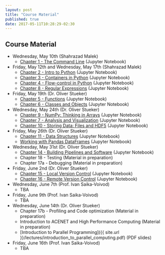 ```yaml
---
layout: post
title: "Course Material"
published: true
date: 2017-05-11T10:28:29-02:30
---
```

## Course Material

* Wednesday, May 10th (Shahrazad Malek)
    * [Chapter 1 - The Command Line](https://github.com/ostueker/CMSC6950-2017/blob/gh-pages/lectures/ch01-the-command-line.ipynb) (Jupyter Notebook)
* Friday, May 12th and Wednesday, May 17th (Shahrazad Malek)
    * [Chapter 2 - Intro to Python](https://github.com/ostueker/CMSC6950-2017/blob/gh-pages/lectures/ch02-python.ipynb) (Jupyter Notebook)
    * [Chapter 3 - Containers in Python](https://github.com/ostueker/CMSC6950-2017/blob/gh-pages/lectures/ch03-containers.ipynb) (Jupyter Notebook)
    * [Chapter 4 - Flow-control in Python](https://github.com/ostueker/CMSC6950-2017/blob/gh-pages/lectures/ch04-flow-control.ipynb) (Jupyter Notebook)
    * [Chapter 8 - Regular Expressions](https://github.com/ostueker/CMSC6950-2017/blob/gh-pages/lectures/ch08-regex.ipynb) (Jupyter Notebook)
* Friday, May 19th (Dr. Oliver Stueker)
    * [Chapter 5 - Functions](https://github.com/ostueker/CMSC6950-2017/blob/gh-pages/lectures/ch05-functions.ipynb) (Jupyter Notebook)
    * [Chapter 6 - Classes and Objects](https://github.com/ostueker/CMSC6950-2017/blob/gh-pages/lectures/ch06-classes-objects.ipynb) (Jupyter Notebook)
* Wednesday, May 24th (Dr. Oliver Stueker)
    * [Chapter 9 - NumPy: Thinking in Arrays](https://github.com/ostueker/CMSC6950-2017/blob/gh-pages/lectures/ch09-numpy.ipynb) (Jupyter Notebook)
    * [Chapter 7 - Analysis and Visualization](https://github.com/ostueker/CMSC6950-2017/blob/gh-pages/lectures/ch07-analysis-and-viz.ipynb) (Jupyter Notebook)
    * [Chapter 10 - Storing Data: Files and HDF5](https://github.com/ostueker/CMSC6950-2017/blob/gh-pages/lectures/ch10-storing-data.ipynb) (Jupyter Notebook)
* Friday, May 26th (Dr. Oliver Stueker)
    * [Chapter 11 - Data Structures](https://github.com/ostueker/CMSC6950-2017/blob/gh-pages/lectures/ch11-data-structures.ipynb) (Jupyter Notebook)
    * [Working with Pandas DataFrames](https://github.com/ostueker/CMSC6950-2017/blob/gh-pages/lectures/Working_with_Pandas_DataFrames.ipynb) (Jupyter Notebook)
* Wednesday, May 31st (Dr. Oliver Stueker)
    * [Chapter 14 - Building Pipelines and Software](https://github.com/ostueker/CMSC6950-2017/blob/gh-pages/lectures/ch14-building-software.ipynb) (Jupyter Notebook)
    * Chapter 18 - Testing (Material in preparation)
    * Chapter 17a - Debugging (Material in preparation)
* Friday, June 2nd (Dr. Oliver Stueker)
    * [Chapter 15 - Local Version Control](https://github.com/ostueker/CMSC6950-2017/blob/gh-pages/lectures/ch15-local-version-control.ipynb) (Jupyter Notebook)
    * [Chapter 16 - Remote Version Control](https://github.com/ostueker/CMSC6950-2017/blob/gh-pages/lectures/ch16-remote-version-control.ipynb) (Jupyter Notebook)
* Wednesday, June 7th (Prof. Ivan Saika-Voivod)
    * TBA
* Friday, June 9th (Prof. Ivan Saika-Voivod)
    * TBA
* Wednesday, June 14th (Dr. Oliver Stueker)
    * Chapter 17b - Profiling and Code optimization (Material in preparation)
    * Introduction to ACENET and High Performance Computing (Material in preparation)
    * [Introduction to Parallel Programming]({{ site.url }}/lectures/introduction_to_parallel_computing.pdf) (PDF slides)
* Friday, June 16th (Prof. Ivan Saika-Voivod)
    * TBA


